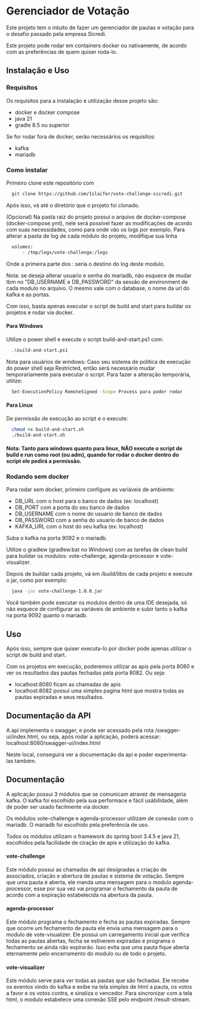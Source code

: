 
# Gerenciador de Votação

Este projeto tem o intuito de fazer um gerenciador de pautas e votação para o desafio passado pela empresa Sicredi.

Este projeto pode rodar em containers docker ou nativamente, de acordo com as preferências de quem quiser roda-lo.




## Instalação e Uso

### Requisitos
Os requisitos para a instalação e utilização desse projeto são:
- docker e docker compose
- java 21
- gradle 8.5 ou superior

Se for rodar fora de docker, serão necessários os requisitos:
- kafka
- mariadb

### Como instalar
Primeiro clone este repositório com

```bash
  git clone https://github.com/Islaifer/vote-challenge-sicredi.git
```

Após isso, vá até o diretório que o projeto foi clonado.

(Opcional)
Na pasta raiz do projeto possui o arquivo de docker-compose (docker-compose.yml), nele será possível fazer as modificações de acordo com suas necessidades, como para onde vão os logs por exemplo. Para alterar a pasta de log de cada módulo do projeto, modifique sua linha

```bash
  volumes:
      - /tmp/logs/vote-challenge:/logs
```

Onde a primeira parte dos : seria o destino do log deste modulo.

Nota: se deseja alterar usuario e senha do mariadb, não esquece de mudar tbm no "DB_USERNAME e DB_PASSWORD" da sessão de environment de cada modulo no arquivo. O mesmo vale com o database, o nome da url do kafka e as portas.

Com isso, basta apenas executar o script de build and start para buildar os projetos e rodar via docker.

#### Para Windows

Utilize o power shell e execute o script build-and-start.ps1 com:

```bash
  .\build-and-start.ps1
```

Nota para usuários de windows:
Caso seu sistema de politica de execução do power shell seja Restricted, então será necessário mudar temporariamente para executar o script. Para fazer a alteração temporária, utilize:

```bash
  Set-ExecutionPolicy RemoteSigned -Scope Process para poder rodar
```

#### Para Linux

De permissão de execução ao script e o execute:

```bash
  chmod +x build-and-start.sh
  ./build-and-start.sh
```

#### Nota: Tanto para windows quanto para linux, NÃO execute o script de build e run como root (ou adm), quando for rodar o docker dentro do script ele pedirá a permissão.

### Rodando sem docker
Para rodar sem docker, primeiro configure as variáveis de ambiente:
- DB_URL com o host para o banco de dados (ex: localhost)
- DB_PORT com a porta do seu banco de dados
- DB_USERNAME com o nome do usuario de banco de dados
- DB_PASSWORD com a senha do usuario de banco de dados
- KAFKA_URL com o host do seu kafka (ex: localhost)

Suba o kafka na porta 9092 e o mariadb.

Utilize o gradlew (gradlew.bat no Windows) com as tarefas de clean build para buildar os modulos: vote-challenge, agenda-processor e vote-visualizer.

Depois de buildar cada projeto, vá em /build/libis de cada projeto e execute o jar, como por exemplo:

```bash
  java -jar vote-challenge-1.0.0.jar
```

Você também pode executar os modulos dentro de uma IDE desejada, só não esquece de configurar as variáveis de ambiente e subir tanto o kafka na porta 9092 quanto o mariadb.

## Uso
Após isso, sempre que quiser executa-lo por docker pode apenas utilizar o script de build and start.

Com os projetos em execução, poderemos utilizar as apis pela porta 8080 e ver os resultados das pautas fechadas pela porta 8082. Ou seja:
- localhost:8080 ficam as chamadas de apis
- localhost:8082 possui uma simples pagina html que mostra todas as pautas expiradas e seus resultados.
## Documentação da API

A api implementa o swagger, e pode ser acessado pela rota /swagger-ui/index.html, ou seja, após rodar a aplicação, poderá acessar:
localhost:8080/swagger-ui/index.html

Neste local, conseguirá ver a documentação da api e poder experimenta-las também.



## Documentação

A aplicação possui 3 módulos que se comunicam atravez de mensageria kafka.
O kafka foi escolhido pela sua performace e fácil usábilidade, além de poder ser usado facilmente via docker.

Os módulos vote-challenge e agenda-processor utilizam de conexão com o mariadb.
O mariadb foi escolhido pela preferência de uso.

Todos os módulos utilizam o framework do spring boot 3.4.5 e java 21, escolhidos pela facilidade de ciração de apis e utilização do kafka.

#### vote-challenge
Este módulo possui as chamadas de api designadas a criação de associados, criação e abertura de pautas e sistema de votação.
Sempre que uma pauta é aberta, ele manda uma mensagem para o modulo agenda-processor, esse por sua vez vai programar o fechamento da pauta de acordo com a expiração estabelecida na abertura da pauta.

#### agenda-processor
Este módulo programa o fechamento e fecha as pautas expiradas. Sempre que ocorre um fechamento de pauta ele envia uma mensagem para o modulo de vote-visualizer.
Ele possui um carregamento inicial que verifica todas as pautas abertas, fecha se estiverem expiradas e programa o fechamento se ainda não expirarão. Isso evita que uma pauta fique aberta eternamente pelo encerramento do modulo ou de todo o projeto.

#### vote-visualizer
Este módulo serve para ver todas as pautas que são fechadas. Ele recebe os eventos vindo do kafka e exibe na tela simples de html a pauta, os votos a favor e os votos contra, e sinaliza o vencedor.
Para sincronizar com a tela html, o modulo estabelece uma conexão SSE pelo endpoint /result-stream.

